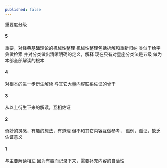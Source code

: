 ```yaml
---
published: false
---
```

重要度分级

#### 5
重要，对经典基础理论的机械性整理
机械性整理包括拆解和重新归纳
类似于给字典做检索
并对分类做出清晰明确的定义，解释
现在只有对星座分类法是五级
做为本部全部解读的根本

#### 4
对根本的进一步衍生解读
与其它大量内容联系佐证的骨干

#### 3
从以上衍生下来的解读，互相佐证

#### 2
奇妙的灵感，有趣的想法，有道理
但不和其它内容互做参考，
孤例，孤证，缺乏佐证意义

#### 1
与主要解读相左
因为有趣而记录下来，需要补充内容的自洽性
